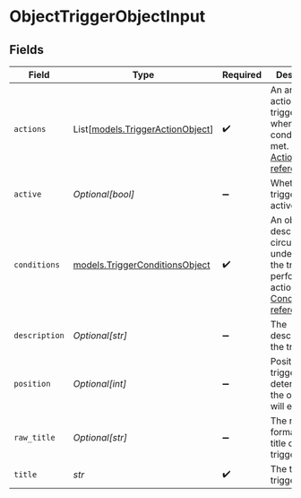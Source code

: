 # ObjectTriggerObjectInput


## Fields

| Field                                                                                                                                                                               | Type                                                                                                                                                                                | Required                                                                                                                                                                            | Description                                                                                                                                                                         |
| ----------------------------------------------------------------------------------------------------------------------------------------------------------------------------------- | ----------------------------------------------------------------------------------------------------------------------------------------------------------------------------------- | ----------------------------------------------------------------------------------------------------------------------------------------------------------------------------------- | ----------------------------------------------------------------------------------------------------------------------------------------------------------------------------------- |
| `actions`                                                                                                                                                                           | List[[models.TriggerActionObject](../models/triggeractionobject.md)]                                                                                                                | :heavy_check_mark:                                                                                                                                                                  | An array of actions the trigger does when its conditions are met. See [Actions reference](/documentation/ticketing/reference-guides/actions-reference)                              |
| `active`                                                                                                                                                                            | *Optional[bool]*                                                                                                                                                                    | :heavy_minus_sign:                                                                                                                                                                  | Whether the trigger is active                                                                                                                                                       |
| `conditions`                                                                                                                                                                        | [models.TriggerConditionsObject](../models/triggerconditionsobject.md)                                                                                                              | :heavy_check_mark:                                                                                                                                                                  | An object that describes the circumstances under which the trigger performs its actions. See [Conditions reference](/documentation/ticketing/reference-guides/conditions-reference) |
| `description`                                                                                                                                                                       | *Optional[str]*                                                                                                                                                                     | :heavy_minus_sign:                                                                                                                                                                  | The description of the trigger                                                                                                                                                      |
| `position`                                                                                                                                                                          | *Optional[int]*                                                                                                                                                                     | :heavy_minus_sign:                                                                                                                                                                  | Position of the trigger, determines the order they will execute in                                                                                                                  |
| `raw_title`                                                                                                                                                                         | *Optional[str]*                                                                                                                                                                     | :heavy_minus_sign:                                                                                                                                                                  | The raw format of the title of the trigger                                                                                                                                          |
| `title`                                                                                                                                                                             | *str*                                                                                                                                                                               | :heavy_check_mark:                                                                                                                                                                  | The title of the trigger                                                                                                                                                            |